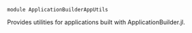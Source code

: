 ```
module ApplicationBuilderAppUtils
```

Provides utilities for applications built with ApplicationBuilder.jl.
